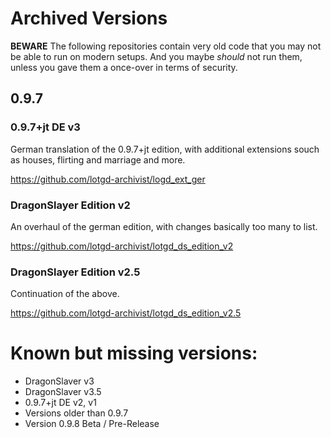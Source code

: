 # Archived Versions

**BEWARE** The following repositories contain very old code that you may not be able to run on modern setups. And you maybe *should* not run them, unless you gave them a once-over in terms of security.

## 0.9.7

### 0.9.7+jt DE v3

German translation of the 0.9.7+jt edition, with additional extensions souch as houses, flirting and marriage and more.

https://github.com/lotgd-archivist/logd_ext_ger

### DragonSlayer Edition v2

An overhaul of the german edition, with changes basically too many to list.

https://github.com/lotgd-archivist/lotgd_ds_edition_v2

### DragonSlayer Edition v2.5

Continuation of the above.

https://github.com/lotgd-archivist/lotgd_ds_edition_v2.5

# Known but missing versions:

* DragonSlaver v3
* DragonSlaver v3.5
* 0.9.7+jt DE v2, v1
* Versions older than 0.9.7
* Version 0.9.8 Beta / Pre-Release
